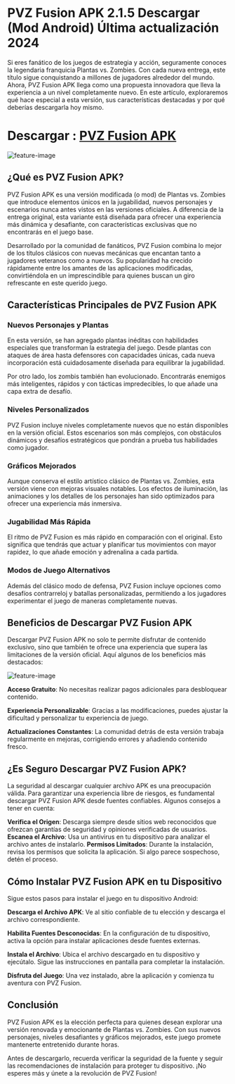 # PVZ Fusion APK 2.1.5 Descargar (Mod Android) Última actualización 2024

Si eres fanático de los juegos de estrategia y acción, seguramente conoces la legendaria franquicia Plantas vs. Zombies. Con cada nueva entrega, este título sigue conquistando a millones de jugadores alrededor del mundo. Ahora, PVZ Fusion APK llega como una propuesta innovadora que lleva la experiencia a un nivel completamente nuevo. En este artículo, exploraremos qué hace especial a esta versión, sus características destacadas y por qué deberías descargarla hoy mismo.

# Descargar : [PVZ Fusion APK](https://modilimitado.io/pvz-fusion-apk)
![feature-image](https://i0.wp.com/pvz-fusion.online/wp-content/uploads/2024/11/screen-0-1-1-1-1.jpg)
## ¿Qué es PVZ Fusion APK?
PVZ Fusion APK es una versión modificada (o mod) de Plantas vs. Zombies que introduce elementos únicos en la jugabilidad, nuevos personajes y escenarios nunca antes vistos en las versiones oficiales. A diferencia de la entrega original, esta variante está diseñada para ofrecer una experiencia más dinámica y desafiante, con características exclusivas que no encontrarás en el juego base.

Desarrollado por la comunidad de fanáticos, PVZ Fusion combina lo mejor de los títulos clásicos con nuevas mecánicas que encantan tanto a jugadores veteranos como a nuevos. Su popularidad ha crecido rápidamente entre los amantes de las aplicaciones modificadas, convirtiéndola en un imprescindible para quienes buscan un giro refrescante en este querido juego.

## Características Principales de PVZ Fusion APK
### Nuevos Personajes y Plantas
En esta versión, se han agregado plantas inéditas con habilidades especiales que transforman la estrategia del juego. Desde plantas con ataques de área hasta defensores con capacidades únicas, cada nueva incorporación está cuidadosamente diseñada para equilibrar la jugabilidad.

Por otro lado, los zombis también han evolucionado. Encontrarás enemigos más inteligentes, rápidos y con tácticas impredecibles, lo que añade una capa extra de desafío.

### Niveles Personalizados
PVZ Fusion incluye niveles completamente nuevos que no están disponibles en la versión oficial. Estos escenarios son más complejos, con obstáculos dinámicos y desafíos estratégicos que pondrán a prueba tus habilidades como jugador.

### Gráficos Mejorados
Aunque conserva el estilo artístico clásico de Plantas vs. Zombies, esta versión viene con mejoras visuales notables. Los efectos de iluminación, las animaciones y los detalles de los personajes han sido optimizados para ofrecer una experiencia más inmersiva.

### Jugabilidad Más Rápida
El ritmo de PVZ Fusion es más rápido en comparación con el original. Esto significa que tendrás que actuar y planificar tus movimientos con mayor rapidez, lo que añade emoción y adrenalina a cada partida.

### Modos de Juego Alternativos
Además del clásico modo de defensa, PVZ Fusion incluye opciones como desafíos contrarreloj y batallas personalizadas, permitiendo a los jugadores experimentar el juego de maneras completamente nuevas.

## Beneficios de Descargar PVZ Fusion APK
Descargar PVZ Fusion APK no solo te permite disfrutar de contenido exclusivo, sino que también te ofrece una experiencia que supera las limitaciones de la versión oficial. Aquí algunos de los beneficios más destacados:

![feature-image](https://static.promediateknologi.id/crop/0x0:0x0/0x0/webp/photo/p3/132/2024/11/14/DOWNLOAD-TERBARU-PVZ-Fusion-Mod-APK-Bahasa-Indonesia-Matahari-Tak-Terbatas-untuk-PC-dan-Android-1042253937.jpg)

**Acceso Gratuito**: No necesitas realizar pagos adicionales para desbloquear contenido.

**Experiencia Personalizable**: Gracias a las modificaciones, puedes ajustar la dificultad y personalizar tu experiencia de juego.

**Actualizaciones Constantes**: La comunidad detrás de esta versión trabaja regularmente en mejoras, corrigiendo errores y añadiendo contenido fresco.

## ¿Es Seguro Descargar PVZ Fusion APK?
La seguridad al descargar cualquier archivo APK es una preocupación válida. Para garantizar una experiencia libre de riesgos, es fundamental descargar PVZ Fusion APK desde fuentes confiables. Algunos consejos a tener en cuenta:

**Verifica el Origen**: Descarga siempre desde sitios web reconocidos que ofrezcan garantías de seguridad y opiniones verificadas de usuarios.
**Escanea el Archivo**: Usa un antivirus en tu dispositivo para analizar el archivo antes de instalarlo.
**Permisos Limitados**: Durante la instalación, revisa los permisos que solicita la aplicación. Si algo parece sospechoso, detén el proceso.
## Cómo Instalar PVZ Fusion APK en tu Dispositivo
Sigue estos pasos para instalar el juego en tu dispositivo Android:

**Descarga el Archivo APK**: Ve al sitio confiable de tu elección y descarga el archivo correspondiente.

**Habilita Fuentes Desconocidas**: En la configuración de tu dispositivo, activa la opción para instalar aplicaciones desde fuentes externas.

**Instala el Archivo**: Ubica el archivo descargado en tu dispositivo y ejecútalo. Sigue las instrucciones en pantalla para completar la instalación.

**Disfruta del Juego**: Una vez instalado, abre la aplicación y comienza tu aventura con PVZ Fusion.

## Conclusión
PVZ Fusion APK es la elección perfecta para quienes desean explorar una versión renovada y emocionante de Plantas vs. Zombies. Con sus nuevos personajes, niveles desafiantes y gráficos mejorados, este juego promete mantenerte entretenido durante horas.

Antes de descargarlo, recuerda verificar la seguridad de la fuente y seguir las recomendaciones de instalación para proteger tu dispositivo. ¡No esperes más y únete a la revolución de PVZ Fusion!

